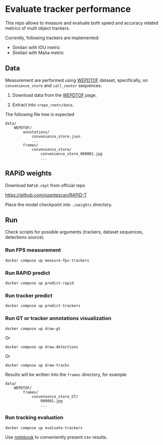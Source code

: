 # Evaluate tracker performance

This repo allows to measure and evaluate both speed and accuracy related metrics of multi object trackers.

Currently, following trackers are implemented:

* Similari with IOU metric
* Similari with Maha metric

## Data

Measurement are performed using [WEPDTOF](https://vip.bu.edu/projects/vsns/cossy/datasets/wepdtof/) dataset, specifically, on `convenience_store` and `call_center` sequences.

1. Download data from the [WEPDTOF](https://vip.bu.edu/projects/vsns/cossy/datasets/wepdtof/) page.

2. Extract into `<repo_root>/data`.

The following file tree is expected

```
data/
    WEPDTOF/
        annotations/
            convenience_store.json
            ...
        frames/
            convenience_store/
                convenience_store_000001.jpg
                ...
```

## RAPiD weights

Download `RAPiD.ckpt` from official repo

https://github.com/ozantezcan/RAPiD-T
 

Place the model checkpoint into `./weights` directory.

## Run

Check scripts for possible arguments (trackers, dataset sequences, detections source).

### Run FPS measurement

```
docker compose up measure-fps-trackers
```

### Run RAPiD predict

```
docker compose up predict-rapid
```

### Run tracker predict

```
docker compose up predict-trackers
```

### Run GT or tracker annotations visualization

```
docker compose up draw-gt
```

Or

```
docker compose up draw-detections
```

Or

```
docker compose up draw-tracks
```

Results will be written into the `frames` directory, for example

```
data/
    WEPDTOF/
        frames/
            convenience_store_GT/
                000001.jpg
                ...
```

### Run tracking evaluation

```
docker compose up evaluate-trackers
```

Use [notebook](notebooks/read_eval_results.ipynb) to conveniently present csv results.

